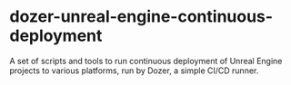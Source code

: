# dozer-unreal-engine-continuous-deployment
A set of scripts and tools to run continuous deployment of Unreal Engine projects to various platforms, run by Dozer, a simple CI/CD runner.
